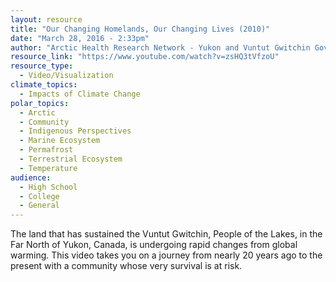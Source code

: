 ```yaml
---
layout: resource
title: "Our Changing Homelands, Our Changing Lives (2010)"
date: "March 28, 2016 - 2:33pm"
author: "Arctic Health Research Network - Yukon and Vuntut Gwitchin Government"
resource_link: "https://www.youtube.com/watch?v=zsHQ3tVfzoU"
resource_type:
  - Video/Visualization
climate_topics:
  - Impacts of Climate Change
polar_topics:
  - Arctic
  - Community
  - Indigenous Perspectives
  - Marine Ecosystem
  - Permafrost
  - Terrestrial Ecosystem
  - Temperature
audience:
  - High School
  - College
  - General
---
```


The land that has sustained the Vuntut Gwitchin, People of the Lakes, in the Far North of Yukon, Canada, is undergoing rapid changes from global warming. This video takes you on a journey from nearly 20 years ago to the present with a community whose very survival is at risk.